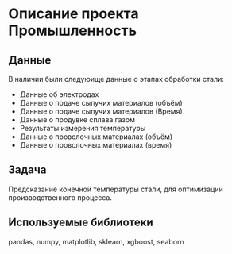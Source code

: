 # Описание проекта Промышленность

## Данные  
В наличии были следуюище данные о этапах обработки стали:
- Данные об электродах
- Данные о подаче сыпучих материалов (объём)
- Данные о подаче сыпучих материалов (Время)
- Данные о продувке сплава газом
- Результаты измерения температуры
- Данные о проволочных материалах (объём)
- Данные о проволочных материалах (время)
## Задача
Предсказание конечной температуры стали, для оптимизации производственного процесса.
## Используемые библиотеки
pandas, numpy, matplotlib, sklearn, xgboost, seaborn
